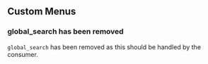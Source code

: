 ## Custom Menus

### global_search has been removed

`global_search` has been removed as this should be handled by the consumer.
